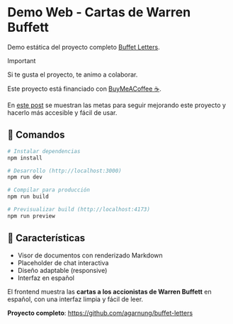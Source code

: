 # Demo Web - Cartas de Warren Buffett

Demo estática del proyecto completo [Buffet Letters](https://github.com/agarnung/buffet-letters).

> [!IMPORTANT]
>
> Si te gusta el proyecto, te animo a colaborar.
>
> Este proyecto está financiado con [BuyMeACoffee ☕](https://buymeacoffee.com/agarnung).
>
> En [este post](https://buymeacoffee.com/agarnung/proyecto-abierto-buffet-letters) se muestran las metas para seguir mejorando este proyecto y hacerlo más accesible y fácil de usar.

## 🚀 Comandos

```bash
# Instalar dependencias
npm install

# Desarrollo (http://localhost:3000)
npm run dev

# Compilar para producción
npm run build

# Previsualizar build (http://localhost:4173)
npm run preview
```

## 🌟 Características

* Visor de documentos con renderizado Markdown
* Placeholder de chat interactiva  
* Diseño adaptable (responsive)
* Interfaz en español

El frontend muestra las **cartas a los accionistas de Warren Buffett** en español, con una interfaz limpia y fácil de leer.

**Proyecto completo**: https://github.com/agarnung/buffet-letters

